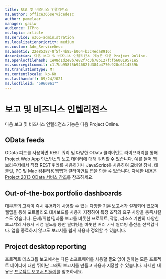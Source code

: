 ```yaml
---
title: 보고 및 비즈니스 인텔리전스
ms.author: office365servicedesc
author: pamelaar
manager: gailw
audience: ITPro
ms.topic: article
ms.service: o365-administration
ms.localizationpriority: medium
ms.custom: Adm_ServiceDesc
ms.assetid: 22e85387-8f5f-4b85-b064-b3c4eda8916d
description: 다음 보고 및 비즈니스 인텔리전스 기능은 다음 Project Online.
ms.openlocfilehash: 1e08d1d2e8b7e82f7c3b78b127fdfb60019571e5
ms.sourcegitcommit: c117bb958f5b94682fd384b4770a920c6114559b
ms.translationtype: MT
ms.contentlocale: ko-KR
ms.lasthandoff: 09/24/2021
ms.locfileid: "59669617"
---
```

# <a name="reporting-and-business-intelligence"></a>보고 및 비즈니스 인텔리전스

다음 보고 및 비즈니스 인텔리전스 기능은 다음 Project Online.
  
## <a name="odata-feeds"></a>OData feeds

OData 피드를 사용하면 REST 쿼리 및 다양한 OData 클라이언트 라이브러리를 통해 Project Web App 인스턴스의 보고 데이터에 대해 쿼리할 수 있습니다. 예를 들어 웹 브라우저에서 직접 REST 쿼리를 사용하거나 JavaScript를 사용하여 모바일 장치, 태블릿, PC 및 Mac 컴퓨터용 웹앱과 클라이언트 앱을 만들 수 있습니다. 자세한 내용은 [Project 2013 OData 서비스 참조](/previous-versions/office/project-odata/jj163015(v=office.15))를 참조하세요.
  
## <a name="out-of-the-box-portfolio-dashboards"></a>Out-of-the-box portfolio dashboards

대부분의 고객이 즉시 유용하게 사용할 수 있는 다양한 기본 보고서가 설계되어 있으며 웹앱을 통해 포트폴리오 대시보드를 사용자 지정하여 특정 조직의 요구 사항을 충족시킬 수도 있습니다. 문제/위험/결과물 보고를 비롯한 프로젝트, 작업, 리소스 기반의 다양한 보고서와 사용자 지정 필드를 통한 필터링을 비롯한 여러 가지 필터링 옵션을 선택합니다. 앱을 종료하지 않고도 보고서를 쉽게 사용자 정의할 수 있습니다. 
  
## <a name="project-desktop-reporting"></a>Project desktop reporting

프로젝트 데스크톱 보고에서는 다른 소프트웨어를 사용할 필요 없이 원하는 모든 프로젝트 데이터에 대한 뛰어난 그래픽 보고서를 만들고 사용자 지정할 수 있습니다. 자세한 내용은 [프로젝트 보고서 만들기](https://go.microsoft.com/fwlink/?LinkID=823657&amp;clcid=0x409)를 참조하세요.
